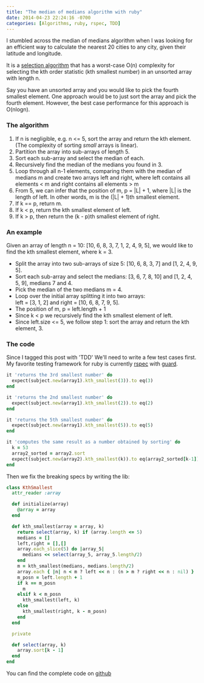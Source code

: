 ```yaml
---
title: "The median of medians algorithm with ruby"
date: 2014-04-23 22:24:16 -0700
categories: [Algorithms, ruby, rspec, TDD]
---
```


I stumbled across the median of medians algorithm when I was looking for an efficient way
to calculate the nearest 20 cities to any city, given their latitude and longitude.

It is a [selection algorithm](http://en.wikipedia.org/wiki/Selection_algorithm) that has a
worst-case <span class="courier">O(n)</span> complexity for selecting the kth order statistic (kth smallest number) in an unsorted array with
length n.

Say you have an unsorted array and you would like to pick the fourth smallest element.
One approach would be to just sort the array and pick the fourth
element. However, the best case performance for this approach is <span class="courier">O(nlogn)</span>.

<!-- more -->

### The algorithm

1. If n is negligible, e.g. <span class="courier">n <= 5</span>, sort the array and return the kth
   element. (The complexity of sorting _small_ arrays is linear).
2. Partition the array into sub-arrays of length 5.
3. Sort each sub-array and select the median of each.
4. Recursively find the median of the medians you found in 3.
5. Loop through all <span class="courier">n-1</span> elements, comparing them with the median of medians m and create
   two arrays <span class="courier">left</span> and <span class="courier">right</span>, where left contains all elements <span class="courier">< m</span>
   and <span class="courier">right</span> contains all elements <span class="courier">> m</span>
6. From 5, we can infer that the position of <span class="courier">m</span>, <span class="courier">p = |L| + 1</span>, where
   <span class="courier">|L|</span> is the length of <span class="courier">left</span>. In other words, <span class="courier">m</span> is the <span class="courier">(|L| + 1)</span>th
   smallest element.
7. If <span class="courier">k == p</span>, return <span class="courier">m</span>.
8. If <span class="courier">k < p</span>, return the kth smallest element of <span class="courier">left</span>.
9. If <span class="courier">k > p</span>, then return the <span class="courier">(k - p)</span>th smallest element of <span class="courier">right</span>.

### An example

Given an array of length <span class="courier">n = 10</span>: <span class="courier">[10, 6, 8, 3, 7, 1, 2, 4, 9, 5]</span>, we would like to find the kth smallest element, where <span class="courier">k = 3</span>.

- Split the array into two sub-arrays of size 5: <span class="courier">[10, 6, 8, 3, 7]</span> and <span class="courier">[1, 2, 4, 9, 5]</span>.
- Sort each sub-array and select the medians: <span class="courier">[3, 6, 7, 8, 10]</span> and <span class="courier">[1, 2, 4, 5, 9]</span>, medians <span class="courier">7</span> and <span class="courier">4</span>.
- Pick the median of the two medians <span class="courier">m = 4</span>.
- Loop over the initial array splitting it into two arrays:  
  <span class="courier">left = [3, 1, 2]</span> and <span class="courier">right = [10, 6, 8, 7, 9, 5]</span>.
- The position of <span class="courier">m, p = left.length + 1</span>
- Since <span class="courier">k < p</span> we recursively find the kth smallest element of <span class="courier">left</span>.
- Since <span class="courier">left.size <= 5</span>, we follow step 1: sort the array and return the kth element, <span class="courier">3</span>.

### The code

Since I tagged this post with 'TDD' We'll need to write a few test cases first. My favorite testing framework for ruby is currently [rspec](http://rspec.info/) with [guard](https://github.com/guard/guard-rspec).

```ruby
it 'returns the 3rd smallest number' do
  expect(subject.new(array1).kth_smallest(3)).to eq(3)
end

it 'returns the 2nd smallest number' do
  expect(subject.new(array1).kth_smallest(2)).to eq(2)
end

it 'returns the 5th smallest number' do
  expect(subject.new(array1).kth_smallest(5)).to eq(5)
end

it 'computes the same result as a number obtained by sorting' do
  k = 53
  array2_sorted = array2.sort
  expect(subject.new(array2).kth_smallest(k)).to eq(array2_sorted[k-1])
end
```

Then we fix the breaking specs by writing the lib:

```ruby
class KthSmallest
  attr_reader :array

  def initialize(array)
    @array = array
  end

  def kth_smallest(array = array, k)
    return select(array, k) if (array.length <= 5)
    medians = []
    left,right = [],[]
    array.each_slice(5) do |array_5|
      medians << select(array_5, array_5.length/2)
    end
    m = kth_smallest(medians, medians.length/2)
    array.each { |n| n < m ? left << n : (n > m ? right << n : nil) }
    m_posn = left.length + 1
    if k == m_posn
      m
    elsif k < m_posn
      kth_smallest(left, k)
    else
      kth_smallest(right, k - m_posn)
    end
  end

  private

  def select(array, k)
    array.sort[k - 1]
  end
end
```

You can find the complete code on
[github](https://github.com/davidkariuki/algorithms/blob/master/lib/algorithms/kth_smallest.rb)
